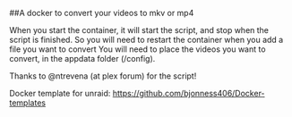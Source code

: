##A docker to convert your videos to mkv or mp4 

When you start the container, it will start the script, and stop when the script is finished. 
So you will need to restart the container when you add a file you want to convert 
You will need to place the videos you want to convert, in the appdata folder (/config). 

Thanks to @ntrevena (at plex forum) for the script!


Docker template for unraid: https://github.com/bjonness406/Docker-templates
